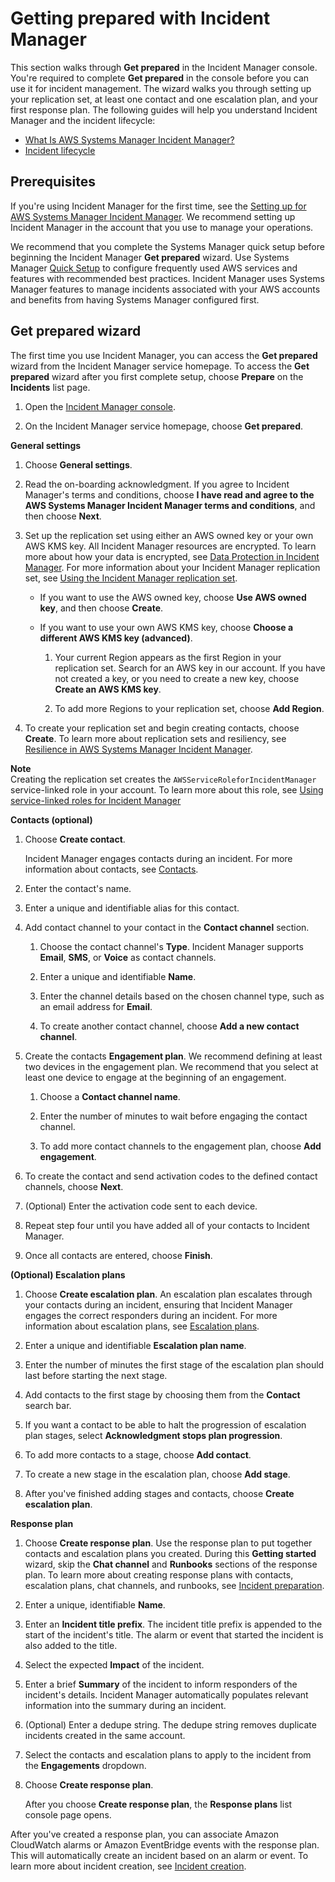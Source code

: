 # Getting prepared with Incident Manager<a name="getting-started"></a>

This section walks through **Get prepared** in the Incident Manager console\. You're required to complete **Get prepared** in the console before you can use it for incident management\. The wizard walks you through setting up your replication set, at least one contact and one escalation plan, and your first response plan\. The following guides will help you understand Incident Manager and the incident lifecycle:
+ [What Is AWS Systems Manager Incident Manager?](what-is-incident-manager.md)
+ [Incident lifecycle](incident-lifecycle.md)

## Prerequisites<a name="getting-started-prereq"></a>

If you're using Incident Manager for the first time, see the [Setting up for AWS Systems Manager Incident Manager](setting-up.md)\. We recommend setting up Incident Manager in the account that you use to manage your operations\.

We recommend that you complete the Systems Manager quick setup before beginning the Incident Manager **Get prepared** wizard\. Use Systems Manager [Quick Setup](https://console.aws.amazon.com/systems-manager/quick-setup) to configure frequently used AWS services and features with recommended best practices\. Incident Manager uses Systems Manager features to manage incidents associated with your AWS accounts and benefits from having Systems Manager configured first\. 

## Get prepared wizard<a name="getting-started-wizard"></a>

The first time you use Incident Manager, you can access the **Get prepared** wizard from the Incident Manager service homepage\. To access the **Get prepared** wizard after you first complete setup, choose **Prepare** on the **Incidents** list page\.

1. Open the [Incident Manager console](https://console.aws.amazon.com/systems-manager/incidents/home)\. 

1. On the Incident Manager service homepage, choose **Get prepared**\. 

**General settings**

1. Choose **General settings**\.

1. Read the on\-boarding acknowledgment\. If you agree to Incident Manager's terms and conditions, choose **I have read and agree to the AWS Systems Manager Incident Manager terms and conditions**, and then choose **Next**\.

1. Set up the replication set using either an AWS owned key or your own AWS KMS key\. All Incident Manager resources are encrypted\. To learn more about how your data is encrypted, see [Data Protection in Incident Manager](data-protection.md)\. For more information about your Incident Manager replication set, see [Using the Incident Manager replication set](disaster-recovery-resiliency.md#replication)\.
   + If you want to use the AWS owned key, choose **Use AWS owned key**, and then choose **Create**\.
   + If you want to use your own AWS KMS key, choose **Choose a different AWS KMS key \(advanced\)**\.

     1. Your current Region appears as the first Region in your replication set\. Search for an AWS key in our account\. If you have not created a key, or you need to create a new key, choose **Create an AWS KMS key**\.

     1. To add more Regions to your replication set, choose **Add Region**\. 

1. To create your replication set and begin creating contacts, choose **Create**\. To learn more about replication sets and resiliency, see [Resilience in AWS Systems Manager Incident Manager](disaster-recovery-resiliency.md)\.

**Note**  
Creating the replication set creates the `AWSServiceRoleforIncidentManager` service\-linked role in your account\. To learn more about this role, see [Using service\-linked roles for Incident Manager](using-service-linked-roles.md) 

**Contacts \(optional\)**

1. Choose **Create contact**\. 

   Incident Manager engages contacts during an incident\. For more information about contacts, see [Contacts](contacts.md)\.

1. Enter the contact's name\.

1. Enter a unique and identifiable alias for this contact\.

1. Add contact channel to your contact in the **Contact channel** section\.

   1. Choose the contact channel's **Type**\. Incident Manager supports **Email**, **SMS**, or **Voice** as contact channels\.

   1. Enter a unique and identifiable **Name**\.

   1. Enter the channel details based on the chosen channel type, such as an email address for **Email**\.

   1. To create another contact channel, choose **Add a new contact channel**\. 

1. Create the contacts **Engagement plan**\. We recommend defining at least two devices in the engagement plan\. We recommend that you select at least one device to engage at the beginning of an engagement\.

   1. Choose a **Contact channel name**\.

   1. Enter the number of minutes to wait before engaging the contact channel\. 

   1. To add more contact channels to the engagement plan, choose **Add engagement**\.

1. To create the contact and send activation codes to the defined contact channels, choose **Next**\.

1. \(Optional\) Enter the activation code sent to each device\.

1. Repeat step four until you have added all of your contacts to Incident Manager\.

1. Once all contacts are entered, choose **Finish**\.

**\(Optional\) Escalation plans**

1. Choose **Create escalation plan**\. An escalation plan escalates through your contacts during an incident, ensuring that Incident Manager engages the correct responders during an incident\. For more information about escalation plans, see [Escalation plans](escalation.md)\.

1. Enter a unique and identifiable **Escalation plan name**\.

1. Enter the number of minutes the first stage of the escalation plan should last before starting the next stage\.

1. Add contacts to the first stage by choosing them from the **Contact** search bar\. 

1. If you want a contact to be able to halt the progression of escalation plan stages, select **Acknowledgment stops plan progression**\.

1. To add more contacts to a stage, choose **Add contact**\.

1. To create a new stage in the escalation plan, choose **Add stage**\.

1. After you've finished adding stages and contacts, choose **Create escalation plan**\.

**Response plan**

1. Choose **Create response plan**\. Use the response plan to put together contacts and escalation plans you created\. During this **Getting started** wizard, skip the **Chat channel** and **Runbooks** sections of the response plan\. To learn more about creating response plans with contacts, escalation plans, chat channels, and runbooks, see [Incident preparation](incident-response.md)\.

1. Enter a unique, identifiable **Name**\.

1. Enter an **Incident title prefix**\. The incident title prefix is appended to the start of the incident's title\. The alarm or event that started the incident is also added to the title\.

1. Select the expected **Impact** of the incident\.

1. Enter a brief **Summary** of the incident to inform responders of the incident's details\. Incident Manager automatically populates relevant information into the summary during an incident\.

1. \(Optional\) Enter a dedupe string\. The dedupe string removes duplicate incidents created in the same account\.

1. Select the contacts and escalation plans to apply to the incident from the **Engagements** dropdown\.

1. Choose **Create response plan**\. 

   After you choose **Create response plan**, the **Response plans** list console page opens\. 

After you've created a response plan, you can associate Amazon CloudWatch alarms or Amazon EventBridge events with the response plan\. This will automatically create an incident based on an alarm or event\. To learn more about incident creation, see [Incident creation](incident-creation.md)\.